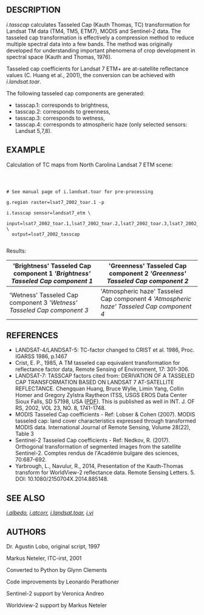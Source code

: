 

## DESCRIPTION

*i.tasscap* calculates Tasseled Cap (Kauth Thomas, TC) transformation
for Landsat TM data (TM4, TM5, ETM7), MODIS and Sentinel-2 data.
The tasseled cap transformation is effectively a compression method to
reduce multiple spectral data into a few bands. The method was originally
developed for understanding important phenomena of crop development in
spectral space (Kauth and Thomas, 1976).

Tasseled cap coefficients for Landsat 7 ETM+ are at-satellite reflectance
values (C. Huang et al., 2001), the conversion can be achieved with
*i.landsat.toar*.

The following tasseled cap components are generated:

* tasscap.1: corresponds to brightness,
* tasscap.2: corresponds to greenness,
* tasscap.3: corresponds to wetness,
* tasscap.4: corresponds to atmospheric haze (only selected sensors: Landsat 5,7,8).


## EXAMPLE

Calculation of TC maps from North Carolina Landsat 7 ETM scene:

```



# See manual page of i.landsat.toar for pre-processing

g.region raster=lsat7_2002_toar.1 -p

i.tasscap sensor=landsat7_etm \
  input=lsat7_2002_toar.1,lsat7_2002_toar.2,lsat7_2002_toar.3,lsat7_2002_toar.4,lsat7_2002_toar.5,lsat7_2002_toar.7 \
  output=lsat7_2002_tasscap


```


Results:

| 'Brightness' Tasseled Cap component 1  *'Brightness' Tasseled Cap component 1* | 'Greenness' Tasseled Cap component 2  *'Greenness' Tasseled Cap component 2* |
| --- | --- |
| 'Wetness' Tasseled Cap component 3  *'Wetness' Tasseled Cap component 3* | 'Atmospheric haze' Tasseled Cap component 4  *'Atmospheric haze' Tasseled Cap component 4* |


## REFERENCES

* LANDSAT-4/LANDSAT-5: TC-factor changed to CRIST et al. 1986,
  Proc. IGARSS 1986, p.1467
* Crist, E. P., 1985, A TM tasseled cap equivalent transformation for reflectance
  factor data, Remote Sensing of Environment, 17: 301-306.
* LANDSAT-7: TASSCAP factors cited from:
  DERIVATION OF A TASSELED CAP TRANSFORMATION BASED ON LANDSAT 7 AT-SATELLITE REFLECTANCE.
  Chengquan Huang, Bruce Wylie, Limin Yang, Collin Homer and Gregory Zylstra Raytheon ITSS,
  USGS EROS Data Center Sioux Falls, SD 57198, USA
  ([PDF](https://digitalcommons.unl.edu/usgsstaffpub/621/)).
  This is published as well in INT. J. OF RS, 2002, VOL 23, NO. 8, 1741-1748.
* MODIS Tasseled Cap coefficients - Ref: Lobser & Cohen (2007). MODIS tasseled cap:
  land cover characteristics expressed through transformed MODIS data.
  International Journal of Remote Sensing, Volume 28(22), Table 3
* Sentinel-2 Tasseled Cap coefficients - Ref: Nedkov, R. (2017). Orthogonal transformation
  of segmented images from the satellite Sentinel-2.
  Comptes rendus de l'Académie bulgare des sciences, 70:687-692.
* Yarbrough, L., Navulur, R., 2014, Presentation of the Kauth-Thomas transform
  for WorldView-2 reflectance data. Remote Sensing Letters. 5. DOI: 10.1080/2150704X.2014.885148.


## SEE ALSO

*[i.albedo](i.albedo.html),
[i.atcorr](i.atcorr.html),
[i.landsat.toar](i.landsat.toar.html),
[i.vi](i.vi.html)*

## AUTHORS

Dr. Agustin Lobo, original script, 1997

Markus Neteler, ITC-irst, 2001

Converted to Python by Glynn Clements

Code improvements by Leonardo Perathoner

Sentinel-2 support by Veronica Andreo

Worldview-2 support by Markus Neteler

